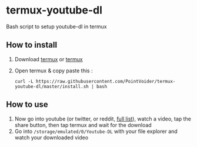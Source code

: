 # termux-youtube-dl

Bash script to setup youtube-dl in termux

## How to install

1. Download [termux](https://play.google.com/store/apps/details?id=com.termux&hl=fr&gl=US) or [termux](https://f-droid.org/en/packages/com.termux/)
2. Open termux & copy paste this :

   `curl -L https://raw.githubusercontent.com/PointVoider/termux-youtube-dl/master/install.sh | bash`

## How to use

1. Now go into youtube (or twitter, or reddit, [full list](https://ytdl-org.github.io/youtube-dl/supportedsites.html)), watch a video, tap the share button, then tap termux and wait for the download
2. Go into `/storage/emulated/0/Youtube-DL` with your file explorer and watch your downloaded video
